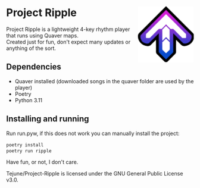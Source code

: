 # Project Ripple <img align="right" width="150" height="150" src="https://github.com/Tejune/Project-Ripple/blob/master/images/arrow.png?raw=true">

Project Ripple is a lightweight 4-key rhythm player that runs using Quaver maps.<br>
Created just for fun, don't expect many updates or anything of the sort.

## Dependencies
- Quaver installed (downloaded songs in the quaver folder are used by the player)
- Poetry
- Python 3.11

## Installing and running
Run run.pyw, if this does not work you can manually install the project:
```
poetry install
poetry run ripple
```

Have fun, or not, I don't care.

Tejune/Project-Ripple is licensed under the GNU General Public License v3.0.
